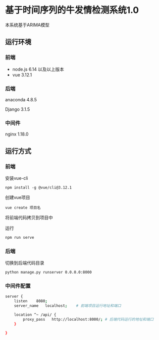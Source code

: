# 基于时间序列的牛发情检测系统1.0

本系统基于ARIMA模型

## 运行环境

### 前端

+ node.js 6.14 以及以上版本
+ vue 3.12.1

### 后端

anaconda 4.8.5

Django 3.1.5

### 中间件

nginx 1.18.0

## 运行方式

### 前端

安装vue-cli

`npm install -g @vue/cli@3.12.1`

创建vue项目

`vue create 项目名`

将前端代码拷贝到项目中

运行

```bash
npm run serve
```

### 后端

切换到后端代码目录

```bash
python manage.py runserver 0.0.0.0:8000
```

### 中间件配置

```bash
server {
    listen    8080;
    server_name   localhost;	# 前端项目运行地址和端口

    location ^~ /api/ {
    	proxy_pass   http://localhost:8000/; # 后端代码运行的地址和端口
    }

}
```

